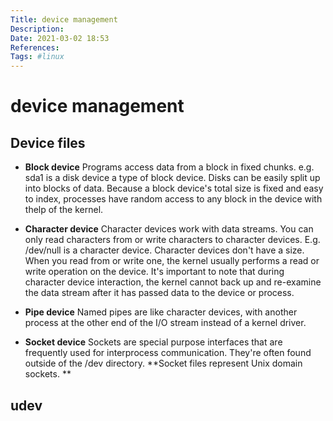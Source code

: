 ```yaml
---
Title: device management
Description:
Date: 2021-03-02 18:53
References:
Tags: #linux
---
```


# device management


## Device files

- **Block device**
Programs access data from a block in fixed chunks. e.g. sda1 is a disk device a type of block device. Disks can be easily split up into blocks of data. Because a block device's total size is fixed and easy to index, processes have random access to any block in the device with thelp of the kernel. 

- **Character device**
Character devices work with data streams. You can only read characters from or write characters to character devices. E.g. /dev/null is a character device. Character devices don't have a size. When you read from or write one, the kernel usually performs a read or write operation on the device. It's important to note that during character device interaction, the kernel cannot back up and re-examine the data stream after it has passed data to the device or process. 

- **Pipe device**
Named pipes are like character devices, with another process at the other end of the I/O stream instead of a kernel driver.

- **Socket device**
Sockets are special purpose interfaces that are frequently used for interprocess communication. They're often found outside of the /dev directory. **Socket files represent Unix domain sockets. **

## udev